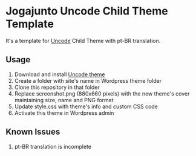 # Jogajunto Uncode Child Theme Template
It's a template for [Uncode](https://undsgn.com/uncode/) Child Theme with pt-BR translation.

## Usage
1. Download and install [Uncode theme](https://themeforest.net/downloads)
2. Create a folder with site's name in Wordpress theme folder
3. Clone this repository in that folder
4. Replace screenshot.png (880x660 pixels) with the new theme's cover maintaining size, name and PNG format
5. Update style.css with theme's info and custom CSS code
6. Activate this theme in Wordpress admin

## Known Issues
1. pt-BR translation is incomplete
